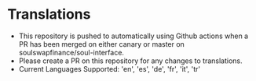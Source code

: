 # Translations

- This repository is pushed to automatically using Github actions when a PR has been merged on either canary or master on soulswapfinance/soul-interface.
- Please create a PR on this repository for any changes to translations.
- Current Languages Supported: 'en', 'es', 'de', 'fr', 'it', 'tr'